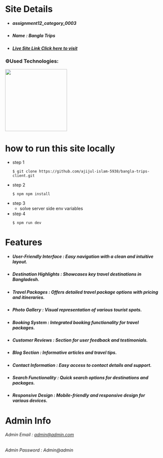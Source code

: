 
# Site Details

* #####  assignment12_category_0003
* #####  Name : Bangla Trips
* ##### [Live Site Link Click here to visit](https://assignment-12-819b8.web.app)

### ⚙️Used Technologies:
<p align="left">
  <a>
    <img width="200" src="https://skillicons.dev/icons?i=react,firebase,mongo,express,tailwind,materialui &perline=6" />
  </a>
</p>

# how to run this site locally

- step 1
   ```
   $ git clone https://github.com/ajijul-islam-5938/bangla-trips-client.git
   ```
- step 2
   ```
   $ npm npm install
   ```
- step 3
    - solve server side env variables
- step 4
  ```
  $ npm run dev
  ```
# Features
* ##### __User-Friendly Interface :__ Easy navigation with a clean and intuitive layout.
* ##### __Destination Highlights :__  Showcases key travel destinations in Bangladesh.
* ##### __Travel Packages :__ Offers detailed travel package options with pricing and itineraries.
* ##### __Photo Gallery :__ Visual representation of various tourist spots.
* ##### __Booking System :__  Integrated booking functionality for travel packages.
* ##### __Customer Reviews :__ Section for user feedback and testimonials.
* ##### __Blog Section :__ Informative articles and travel tips.
* ##### __Contact Information :__ Easy access to contact details and support.
* ##### __Search Functionality :__ Quick search options for destinations and packages.
* ##### __Responsive Design :__ Mobile-friendly and responsive design for various devices.
# Admin Info
 ###### Admin Email : admin@admin.com
 ###### Admin Password : Admin@admin












